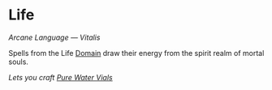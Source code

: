 # Life

*Arcane Language — Vitalis*

Spells from the Life [Domain]({Spell%20Domains}.md) draw their energy from the spirit realm of mortal souls.

*Lets you craft [Pure Water Vials](../../../Items%20and%20Gear/Gear/250%20Coins/Pure%20Water%20Vial.md)*
